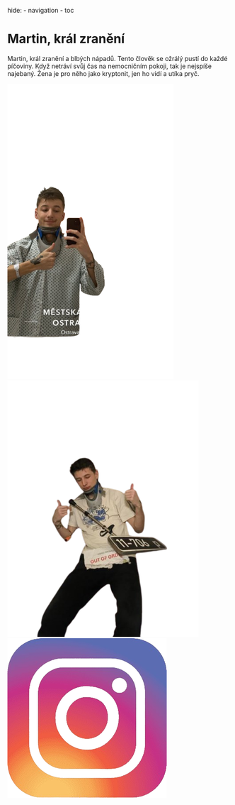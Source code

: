 hide:
    - navigation
    - toc

<!DOCTYPE html>
<html lang="cs">
<head>
    <link rel="stylesheet" href="/styles-my.css">
    <meta charset="UTF-8">
    <meta name="viewport" content="width=device-width, initial-scale=1.0">
    <title>Martin, král zranění</title>
</head>
<body>
    <div class="text">
        <h1>Martin, král zranění</h1>
        <p>Martin, král zranění a blbých nápadů. Tento člověk se ožrálý pustí do každé píčoviny. Když netráví svůj čas na nemocničním pokoji, tak je nejspíše najebaný. Žena je pro něho jako kryptonit, jen ho vidí a utíka pryč.</p>
    </div>
    <img src="/IMG_0883-removebg-preview.png" class="corner-image-left">
    <img src="/idk.png" class="corner-image-right">
    <a href="/martin_ig">
        <img src="/ig.png" class="mid-image">
    </a>
</body>
</html>
